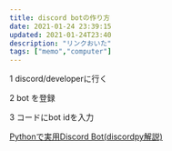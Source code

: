 ```yaml
---
title: discord botの作り方
date: 2021-01-24 23:39:15
updated: 2021-01-24T23:40
description: "リンクおいた"
tags: ["memo","computer"]
---
```

1 discord/developerに行く

2 bot を登録

3 コードにbot idを入力

[Pythonで実用Discord Bot(discordpy解説)](https://qiita.com/1ntegrale9/items/9d570ef8175cf178468f)